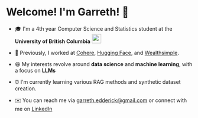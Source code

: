 # Welcome! I'm Garreth! 👋

- 🎓  I'm a 4th year Computer Science and Statistics student at the  **University of British Columbia**   <img style="height:25px; width:25px;" src = "https://media4.giphy.com/media/elPWwFi9qXhFRLxPaY/giphy.gif?cid=ecf05e47bkmun0txjxx734zz885cye905lu68w5o1ai9f0wh&rid=giphy.gif&ct=s">

- 💼 Previously, I worked at [Cohere](https://cohere.io), [Hugging Face](https://huggingface.co), and [Wealthsimple](https://www.wealthsimple.com).

- 😆  My interests revolve around **data science** and **machine learning**, with a focus on **LLMs**

- ⏰ I'm currently learning various RAG methods and synthetic dataset creation.

- ✉️ You can reach me via garreth.edderick@gmail.com or connect with me on [LinkedIn](https://www.linkedin.com/in/garrethlee)

